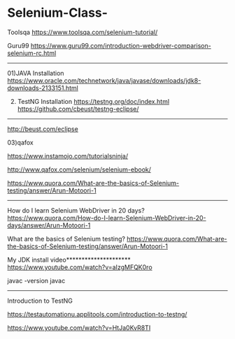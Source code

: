 # Selenium-Class-

Toolsqa
https://www.toolsqa.com/selenium-tutorial/

Guru99
https://www.guru99.com/introduction-webdriver-comparison-selenium-rc.html

******

01)JAVA Installation 
https://www.oracle.com/technetwork/java/javase/downloads/jdk8-downloads-2133151.html

02) TestNG Installation
https://testng.org/doc/index.html
https://github.com/cbeust/testng-eclipse/
******
http://beust.com/eclipse	

03)qafox

https://www.instamojo.com/tutorialsninja/

http://www.qafox.com/selenium/selenium-ebook/

https://www.quora.com/What-are-the-basics-of-Selenium-testing/answer/Arun-Motoori-1

******

How do I learn Selenium WebDriver in 20 days?
https://www.quora.com/How-do-I-learn-Selenium-WebDriver-in-20-days/answer/Arun-Motoori-1


What are the basics of Selenium testing?
https://www.quora.com/What-are-the-basics-of-Selenium-testing/answer/Arun-Motoori-1



My JDK install video*********************
https://www.youtube.com/watch?v=aIzgMFQK0ro

javac -version
javac


******

Introduction to TestNG

https://testautomationu.applitools.com/introduction-to-testng/


https://www.youtube.com/watch?v=HtJa0KvR8TI



